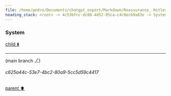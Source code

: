 ```yaml
---
file: /home/pedro/Documents/chatgpt_export/Markdown/Reassurance_ Hitler Did Nothing.md
heading_stack: <root> -> 4c53bfcc-dc0b-4d52-95ca-c4c0ecb9a83e -> System
---
```

### System

[child ⬇️](#c625a44c-53e7-4bc2-80a9-5cc5d59c4417)

---

(main branch ⎇)
###### c625a44c-53e7-4bc2-80a9-5cc5d59c4417
[parent ⬆️](#4c53bfcc-dc0b-4d52-95ca-c4c0ecb9a83e)

